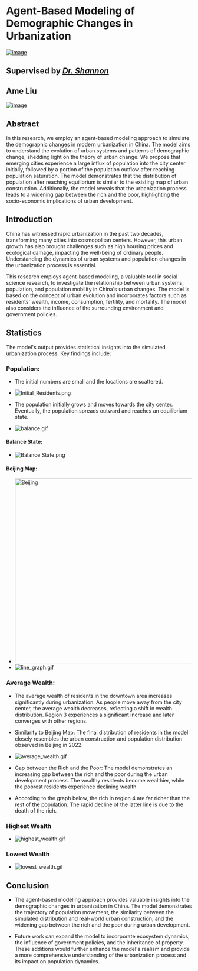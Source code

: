 # Agent-Based Modeling of Demographic Changes in Urbanization
[<img src="Images/Math.png" alt="image" width="">](https://research-repository.uwa.edu.au/en/persons/shannon-algar)

## Supervised by [**___Dr. Shannon___**](https://research-repository.uwa.edu.au/en/persons/shannon-algar)
## Ame Liu
[<img src="Images/Email.png" alt="image" width="">](mailto:22910358@student.uwa.edu.au)

## Abstract
In this research, we employ an agent-based modeling approach to simulate the demographic changes in modern urbanization in China. The model aims to understand the evolution of urban systems and patterns of demographic change, shedding light on the theory of urban change. We propose that emerging cities experience a large influx of population into the city center initially, followed by a portion of the population outflow after reaching population saturation. The model demonstrates that the distribution of population after reaching equilibrium is similar to the existing map of urban construction. Additionally, the model reveals that the urbanization process leads to a widening gap between the rich and the poor, highlighting the socio-economic implications of urban development.

## Introduction
China has witnessed rapid urbanization in the past two decades, transforming many cities into cosmopolitan centers. However, this urban growth has also brought challenges such as high housing prices and ecological damage, impacting the well-being of ordinary people. Understanding the dynamics of urban systems and population changes in the urbanization process is essential. 

This research employs agent-based modeling, a valuable tool in social science research, to investigate the relationship between urban systems, population, and population mobility in China's urban changes. The model is based on the concept of urban evolution and incorporates factors such as residents' wealth, income, consumption, fertility, and mortality. The model also considers the influence of the surrounding environment and government policies.

## Statistics
The model's output provides statistical insights into the simulated urbanization process. Key findings include:

### Population:
- The initial numbers are small and the locations are scattered.
- ![Initial_Residents.png](Images%2FInitial_Residents.png)

- The population initially grows and moves towards the city center. Eventually, the population spreads outward and reaches an equilibrium state.
- ![balance.gif](Gif%2Fbalance.gif)

#### Balance State:

- ![Balance State.png](Images%2FBalance%20State.png)

#### Beijing Map:

- <img src="Images/Beijing.png" alt="Beijing" width="500">
- ![line_graph.gif](Gif%2Fline_graph.gif)


### Average Wealth:
- The average wealth of residents in the downtown area increases significantly during urbanization. As people move away from the city center, the average wealth decreases, reflecting a shift in wealth distribution. Region 3 experiences a significant increase and later converges with other regions.
- Similarity to Beijing Map: The final distribution of residents in the model closely resembles the urban construction and population distribution observed in Beijing in 2022.

- ![average_wealth.gif](Gif%2Faverage_wealth.gif)
- Gap between the Rich and the Poor: The model demonstrates an increasing gap between the rich and the poor during the urban development process. The wealthy residents become wealthier, while the poorest residents experience declining wealth.

- According to the graph below, the rich in region 4 are far richer than the rest of the population. The rapid decline of
the latter line is due to the death of the rich.
### Highest Wealth
- ![highest_wealth.gif](Gif%2Fhighest_wealth.gif)

### Lowest Wealth
- ![lowest_wealth.gif](Gif%2Flowest_wealth.gif)


## Conclusion
- The agent-based modeling approach provides valuable insights into the demographic changes in urbanization in China. The model demonstrates the trajectory of population movement, the similarity between the simulated distribution and real-world urban construction, and the widening gap between the rich and the poor during urban development.

- Future work can expand the model to incorporate ecosystem dynamics, the influence of government policies, and the inheritance of property. These additions would further enhance the model's realism and provide a more comprehensive understanding of the urbanization process and its impact on population dynamics.
